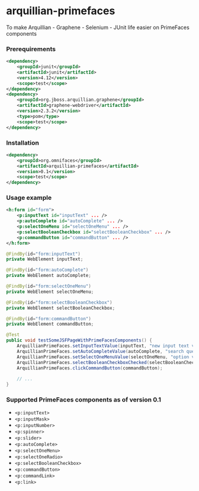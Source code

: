 # arquillian-primefaces
To make Arquillian - Graphene - Selenium - JUnit life easier on PrimeFaces components

### Prerequirements

```XML
<dependency>
    <groupId>junit</groupId>
    <artifactId>junit</artifactId>
    <version>4.12</version>
    <scope>test</scope>
</dependency>
<dependency>
    <groupId>org.jboss.arquillian.graphene</groupId>
    <artifactId>graphene-webdriver</artifactId>
    <version>2.3.2</version>
    <type>pom</type>
    <scope>test</scope>
</dependency>
```

### Installation

```XML
<dependency>
    <groupId>org.omnifaces</groupId>
    <artifactId>arquillian-primefaces</artifactId>
    <version>0.1</version>
    <scope>test</scope>
</dependency>
```

### Usage example

```XML
<h:form id="form">
    <p:inputText id="inputText" ... />
    <p:autoComplete id="autoComplete" ... />
    <p:selectOneMenu id="selectOneMenu" ... />
    <p:selectBooleanCheckbox id="selectBooleanCheckbox" ... />
    <p:commandButton id="commandButton" ... />
</h:form>
```

```Java
@FindBy(id="form:inputText")
private WebElement inputText;

@FindBy(id="form:autoComplete")
private WebElement autoComplete;

@FindBy(id="form:selectOneMenu")
private WebElement selectOneMenu;

@FindBy(id="form:selectBooleanCheckbox")
private WebElement selectBooleanCheckbox;

@FindBy(id="form:commandButton")
private WebElement commandButton;

@Test
public void testSomeJSFPageWithPrimeFacesComponents() {
    ArquillianPrimeFaces.setInputTextValue(inputText, "new input text value");
    ArquillianPrimeFaces.setAutoCompleteValue(autoComplete, "search query", "selected value");
    ArquillianPrimeFaces.setSelectOneMenuValue(selectOneMenu, "option value");
    ArquillianPrimeFaces.selectBooleanCheckboxChecked(selectBooleanCheckbox, true);
    ArquillianPrimeFaces.clickCommandButton(commandButton);
    
    // ...
}
```

### Supported PrimeFaces components as of version 0.1

- `<p:inputText>`
- `<p:inputMask>`
- `<p:inputNumber>`
- `<p:spinner>`
- `<p:slider>`
- `<p:autoComplete>`
- `<p:selectOneMenu>`
- `<p:selectOneRadio>`
- `<p:selectBooleanCheckbox>`
- `<p:commandButton>`
- `<p:commandLink>`
- `<p:link>`
